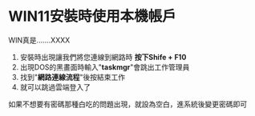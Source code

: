 # WIN11安裝時使用本機帳戶

WIN真是.......XXXX

1. 安裝時出現讓我們將您連線到網路時 **按下Shife + F10**
1. 出現DOS的黑畫面時輸入"**taskmgr**"會跳出工作管理員
1. 找到"**網路連線流程**"後按結束工作
1. 就可以跳過雲端登入了

如果不想要有密碼那種白吃的問題出現，就設為空白，進系統後變更密碼即可